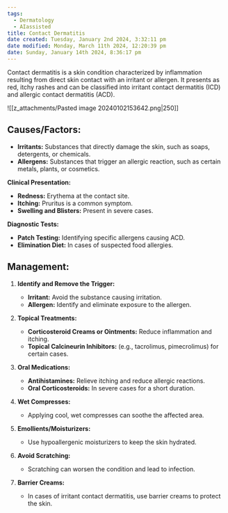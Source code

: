 ```yaml
---
tags:
  - Dermatology
  - AIassisted
title: Contact Dermatitis
date created: Tuesday, January 2nd 2024, 3:32:11 pm
date modified: Monday, March 11th 2024, 12:20:39 pm
date: Sunday, January 14th 2024, 8:36:17 pm
---
```


Contact dermatitis is a skin condition characterized by inflammation resulting from direct skin contact with an irritant or allergen. It presents as red, itchy rashes and can be classified into irritant contact dermatitis (ICD) and allergic contact dermatitis (ACD).

![[z_attachments/Pasted image 20240102153642.png|250]]

## **Causes/Factors:**

- **Irritants:** Substances that directly damage the skin, such as soaps, detergents, or chemicals.
- **Allergens:** Substances that trigger an allergic reaction, such as certain metals, plants, or cosmetics.

**Clinical Presentation:**

- **Redness:** Erythema at the contact site.
- **Itching:** Pruritus is a common symptom.
- **Swelling and Blisters:** Present in severe cases.

**Diagnostic Tests:**

- **Patch Testing:** Identifying specific allergens causing ACD.
- **Elimination Diet:** In cases of suspected food allergies.

## **Management:**

 1. **Identify and Remove the Trigger:**
	- **Irritant:** Avoid the substance causing irritation.
	- **Allergen:** Identify and eliminate exposure to the allergen.

2. **Topical Treatments:**
	- **Corticosteroid Creams or Ointments:** Reduce inflammation and itching.
	- **Topical Calcineurin Inhibitors:** (e.g., tacrolimus, pimecrolimus) for certain cases.

 3. **Oral Medications:**
	- **Antihistamines:** Relieve itching and reduce allergic reactions.
	- **Oral Corticosteroids:** In severe cases for a short duration.

4. **Wet Compresses:**
	- Applying cool, wet compresses can soothe the affected area.

 5. **Emollients/Moisturizers:**
	- Use hypoallergenic moisturizers to keep the skin hydrated.

6. **Avoid Scratching:**
	- Scratching can worsen the condition and lead to infection.

7. **Barrier Creams:**
	- In cases of irritant contact dermatitis, use barrier creams to protect the skin.

